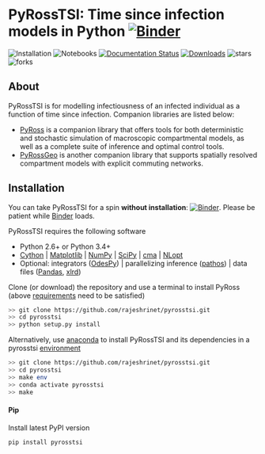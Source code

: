# PyRossTSI: Time since infection models in Python  [![Binder](https://mybinder.org/badge_logo.svg)](https://mybinder.org/v2/gh/rajeshrinet/pyrosstsi/master?filepath=examples)

![Installation](https://github.com/rajeshrinet/pyrosstsi/workflows/Installation/badge.svg) 
![Notebooks](https://github.com/rajeshrinet/pyrosstsi/workflows/Notebooks/badge.svg)
[![Documentation Status](https://readthedocs.org/projects/pyrosstsi/badge/?version=latest)](https://pyrosstsi.readthedocs.io/en/latest/?badge=latest)
[![Downloads](https://pepy.tech/badge/pyrosstsi)](https://pepy.tech/project/pyrosstsi)
![stars](https://img.shields.io/github/stars/rajeshrinet/pyrosstsi) 
![forks](https://img.shields.io/github/forks/rajeshrinet/pyrosstsi) 
 

## About
PyRossTSI is for modelling infectiousness of an infected individual as a function of time since infection. Companion libraries are listed below:

* [PyRoss](https://github.com/rajeshrinet/pyross) is a companion library that offers tools for both deterministic and stochastic simulation of macroscopic compartmental models, as well as a complete
suite of inference and optimal control tools.
* [PyRossGeo](https://github.com/lukastk/PyRossGeo) is another companion library that supports spatially resolved compartment models with explicit commuting networks.


## Installation
You can take PyRossTSI for a spin **without installation**: 
[![Binder](https://mybinder.org/badge_logo.svg)](https://mybinder.org/v2/gh/rajeshrinet/pyrosstsi/master?filepath=examples). 
Please be patient while [Binder](https://mybinder.org/v2/gh/rajeshrinet/pyrosstsi/master?filepath=examples) loads.

PyRossTSI requires the following software

- Python 2.6+ or Python 3.4+
- [Cython](http://docs.cython.org/en/latest/index.html) |  [Matplotlib](https://matplotlib.org) | [NumPy](http://www.numpy.org) |   [SciPy](https://www.scipy.org/)  | [cma](https://github.com/CMA-ES/pycma) |  [NLopt](https://anaconda.org/conda-forge/nlopt)
- Optional:  integrators ([OdesPy](https://github.com/rajeshrinet/odespy)) |  parallelizing inference ([pathos](https://anaconda.org/conda-forge/pathos)) |  data files ([Pandas](https://pandas.pydata.org/), [xlrd](https://xlrd.readthedocs.io/en/latest/))


Clone (or download) the repository and use a terminal to install PyRoss (above [requirements](https://github.com/rajeshrinet/pyrosstsi/blob/master/requirements.txt) need to be satisfied)
```bash
>> git clone https://github.com/rajeshrinet/pyrosstsi.git
>> cd pyrosstsi
>> python setup.py install
```


Alternatively, use [anaconda](https://docs.conda.io/projects/continuumio-conda/en/latest/user-guide/install/macos.html) to install PyRossTSI and its dependencies in a pyrosstsi [environment](https://github.com/rajeshrinet/pyrosstsi/blob/master/environment.yml)
```bash
>> git clone https://github.com/rajeshrinet/pyrosstsi.git
>> cd pyrosstsi
>> make env
>> conda activate pyrosstsi
>> make
```
#### Pip
Install latest PyPI version
```
pip install pyrosstsi
```
